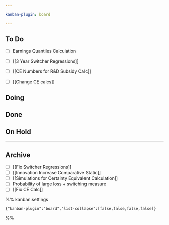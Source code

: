 ```yaml
---

kanban-plugin: board

---
```


## To Do

- [ ] Earnings Quantiles Calculation
- [ ] [[3 Year Switcher Regressions]]
- [ ] [[CE Numbers for R&D Subsidy Calc]]
- [ ] [[Change CE calcs]]


## Doing



## Done



## On Hold



***

## Archive

- [ ] [[Fix Switcher Regressions]]
- [ ] [[Innovation Increase Comparative Static]]
- [ ] [[Simulations for Certainty Equivalent Calculation]]
- [ ] Probability of large loss + switching measure
- [ ] [[Fix CE Calc]]

%% kanban:settings
```
{"kanban-plugin":"board","list-collapse":[false,false,false,false]}
```
%%
